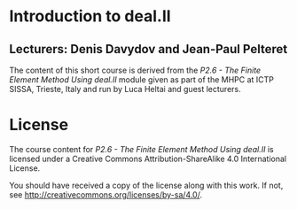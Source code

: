Introduction to deal.II
=======================
## Lecturers: Denis Davydov and Jean-Paul Pelteret

The content of this short course is derived from the
_P2.6 - The Finite Element Method Using deal.II_
module given as part of the MHPC at ICTP SISSA, Trieste, Italy
and run by Luca Heltai and guest lecturers.

License
=======
The course content for _P2.6 - The Finite Element Method Using deal.II_ is licensed under a
Creative Commons Attribution-ShareAlike 4.0 International License.

You should have received a copy of the license along with this
work. If not, see <http://creativecommons.org/licenses/by-sa/4.0/>.
